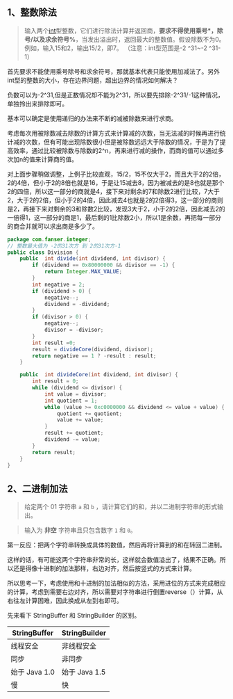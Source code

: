 ## 1、整数除法

> 输入两个[int](https://so.csdn.net/so/search?q=int&spm=1001.2101.3001.7020)型整数，它们进行除法计算并返回商，**要求不得使用乘号\*，除号/以及求余符号%**，当发出溢出时，返回最大的整数值。假设除数不为0。例如，输入15和2，输出15/2，即7。
> （注意：int型范围是-2 ^31~-2 ^31-1）





首先要求不能使用乘号除号和求余符号，那就基本代表只能使用加减法了。另外int型的整数的大小，存在边界问题，超出边界的情况如何解决？

负数可以为-2^31,但是正数情况却不能为2^31，所以要先排除-2^31/-1这种情况，单独拎出来排除即可。

基本可以确定是使用递归的办法来不断的减被除数来进行求商。

考虑每次用被除数减去除数的计算方式来计算减的次数，当无法减的时候再进行统计减的次数，但有可能出现除数很小但是被除数远远大于除数的情况，于是为了提高效率，通过比较被除数与除数的2^n，再来进行减的操作，而商的值可以通过多次加n的值来计算商的值。

对上面步骤稍做调整，上例子比较直观，15/2，15不仅大于2，而且大于2的2倍，2的4倍，但小于2的8倍也就是16，于是让15减去8，因为被减去的是8也就是那个2的四倍，所以这一部分的商就是4，接下来对剩余的7和除数2进行比较，7大于2，大于2的2倍，但小于2的4倍，因此减去4也就是2的2倍得3，这一部分的商则是2，再接下来对剩余的3和除数2比较，发现3大于2，小于2的2倍，因此减去2的一倍得1，这一部分的商是1，最后剩的1比除数2小，所以1是余数，再把每一部分的商合并就可以求出商是多少了。

```java
package com.fanser.integer;
// 整数最大值为 -2的31次方 到 2的31次方-1
public class Division {
    public  int divide(int dividend, int divisor) {
        if (dividend == 0x80000000 && divisor == -1) {
            return Integer.MAX_VALUE;
        }
        int negative = 2;
        if (dividend > 0) {
            negative--;
            dividend = -dividend;
        }
        if (divisor > 0) {
            negative--;
            divisor = -divisor;
        }
        int result =0;
        result = divideCore(dividend, divisor);
        return negative == 1 ? -result : result;
    }

    public  int divideCore(int dividend, int divisor) {
        int result = 0;
        while (dividend <= divisor) {
            int value = divisor;
            int quotient = 1;
            while (value >= 0xc0000000 && dividend <= value + value) {
                quotient += quotient;
                value += value;
            }
            result += quotient;
            dividend -= value;
        }
        return result;
    }
}
```

## 2、二进制加法

> 给定两个 01 字符串 `a` 和 `b` ，请计算它们的和，并以二进制字符串的形式输出。

> 输入为 **非空** 字符串且只包含数字 `1` 和 `0`。

第一反应：把两个字符串转换成具体的数值，然后再将计算到的和在转回二进制。

这样的话，有可能这两个字符串非常的长，这样就会数值溢出了，结果不正确。所以还是得像十进制的加法那样，右边对齐，然后按竖式的方式来计算。

所以思考一下，考虑使用和十进制的加法相似的方法，采用进位的方式来完成相应的计算，考虑到需要右边对齐，所以需要对字符串进行倒置reverse（）计算，从右往左计算困难，因此换成从左到右即可。



先来看下 StringBuffer 和 StringBuilder 的区别。

| StringBuffer  | StringBuilder |
| ------------- | ------------- |
| 线程安全      | 非线程安全    |
| 同步          | 非同步        |
| 始于 Java 1.0 | 始于 Java 1.5 |
| 慢            | 快            |























